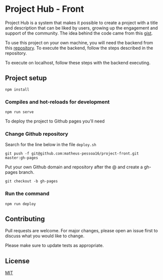 # Project Hub - Front

Project Hub is a system that makes it possible to create a project with a title and description that can be liked by users, growing up the engagement and support of the community. The idea behind the code came from this [gist](https://gist.github.com/exageraldo/79c9ed99bf3a02bfbde9c517caa2b478).


To use this project on your own machine, you will need the backend from this [repository](https://github.com/matheus-pessoa16/flask-api). To execute the backend, follow the steps described in the repository.

To execute on localhost, follow these steps with the backend executing.

## Project setup
```
npm install
```

### Compiles and hot-reloads for development
```
npm run serve
```

To deploy the project to Github pages you'll need

### Change Github repository

Search for the line below in the file ```deploy.sh```

```
git push -f git@github.com:matheus-pessoa16/project-front.git master:gh-pages
```

Put your own Github domain and repository after the @ and create a gh-pages branch. 

```
git checkout -b gh-pages
```

### Run the command
```
npm run deploy
```



## Contributing
Pull requests are welcome. For major changes, please open an issue first to discuss what you would like to change.

Please make sure to update tests as appropriate.

## License
[MIT](https://choosealicense.com/licenses/mit/)